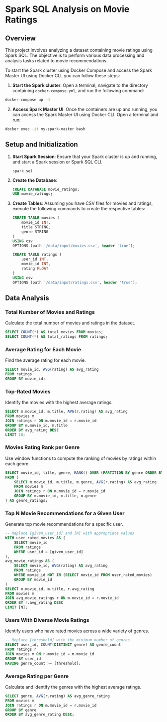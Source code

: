 # Spark SQL Analysis on Movie Ratings

## Overview

This project involves analyzing a dataset containing movie ratings using Spark SQL. The objective is to perform various data processing and analysis tasks related to movie recommendations.

To start the Spark cluster using Docker Compose and access the Spark Master UI using Docker CLI, you can follow these steps:

1. **Start the Spark cluster**: Open a terminal, navigate to the directory containing `docker-compose.yml`, and run the following command:

```bash
docker-compose up -d
```

2. **Access Spark Master UI**: Once the containers are up and running, you can access the Spark Master UI using Docker CLI. Open a terminal and run:

```bash
docker exec -it my-spark-master bash
```

## Setup and Initialization

1. **Start Spark Session**:
   Ensure that your Spark cluster is up and running, and start a Spark session or Spark SQL CLI.

   ``` CMD
   spark sql
   ```

3. **Create the Database**:
   ```sql
   CREATE DATABASE movie_ratings;
   USE movie_ratings;
   ```

4. **Create Tables**:
   Assuming you have CSV files for movies and ratings, execute the following commands to create the respective tables:

   ```sql
   CREATE TABLE movies (
       movie_id INT,
       title STRING,
       genre STRING
   )
   USING csv
   OPTIONS (path '/data/input/movies.csv', header 'true');

   CREATE TABLE ratings (
       user_id INT,
       movie_id INT,
       rating FLOAT
   )
   USING csv
   OPTIONS (path '/data/input/ratings.csv', header 'true');
   ```

## Data Analysis

### Total Number of Movies and Ratings

Calculate the total number of movies and ratings in the dataset.

```sql
SELECT COUNT(*) AS total_movies FROM movies;
SELECT COUNT(*) AS total_ratings FROM ratings;
```

### Average Rating for Each Movie

Find the average rating for each movie.

```sql
SELECT movie_id, AVG(rating) AS avg_rating
FROM ratings
GROUP BY movie_id;
```

### Top-Rated Movies

Identify the movies with the highest average ratings.

```sql
SELECT m.movie_id, m.title, AVG(r.rating) AS avg_rating
FROM movies m
JOIN ratings r ON m.movie_id = r.movie_id
GROUP BY m.movie_id, m.title
ORDER BY avg_rating DESC
LIMIT 10;
```

### Movies Rating Rank per Genre

Use window functions to compute the ranking of movies by ratings within each genre.

```sql
SELECT movie_id, title, genre, RANK() OVER (PARTITION BY genre ORDER BY avg_rating DESC) AS genre_rank
FROM (
    SELECT m.movie_id, m.title, m.genre, AVG(r.rating) AS avg_rating
    FROM movies m
    JOIN ratings r ON m.movie_id = r.movie_id
    GROUP BY m.movie_id, m.title, m.genre
) AS genre_ratings;
```

### Top N Movie Recommendations for a Given User

Generate top movie recommendations for a specific user.

```sql
-- Replace [given_user_id] and [N] with appropriate values
WITH user_rated_movies AS (
    SELECT movie_id
    FROM ratings
    WHERE user_id = [given_user_id]
),
avg_movie_ratings AS (
    SELECT movie_id, AVG(rating) AS avg_rating
    FROM ratings
    WHERE movie_id NOT IN (SELECT movie_id FROM user_rated_movies)
    GROUP BY movie_id
)
SELECT m.movie_id, m.title, r.avg_rating
FROM movies m
JOIN avg_movie_ratings r ON m.movie_id = r.movie_id
ORDER BY r.avg_rating DESC
LIMIT [N];
```

### Users With Diverse Movie Ratings

Identify users who have rated movies across a wide variety of genres.

```sql
-- Replace [threshold] with the minimum number of genres
SELECT user_id, COUNT(DISTINCT genre) AS genre_count
FROM ratings r
JOIN movies m ON r.movie_id = m.movie_id
GROUP BY user_id
HAVING genre_count >= [threshold];
```

### Average Rating per Genre

Calculate and identify the genres with the highest average ratings.

```sql
SELECT genre, AVG(r.rating) AS avg_genre_rating
FROM movies m
JOIN ratings r ON m.movie_id = r.movie_id
GROUP BY genre
ORDER BY avg_genre_rating DESC;
```
